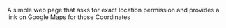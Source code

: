 A simple web page that asks for exact location permission and provides a link on Google Maps for those Coordinates 
